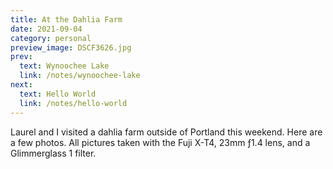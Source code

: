 ```yaml
---
title: At the Dahlia Farm
date: 2021-09-04
category: personal
preview_image: DSCF3626.jpg
prev:
  text: Wynoochee Lake
  link: /notes/wynoochee-lake
next:
  text: Hello World
  link: /notes/hello-world
---
```

<script setup>
import image1 from '/images/DSCF3615.jpg?w=900';
import image2 from '/images/DSCF3626.jpg?w=900';
import image3 from '/images/DSCF3622.jpg?w=900';
import image4 from '/images/DSCF3665.jpg?w=900';
import image5 from '/images/DSCF3640.jpg?w=900';
import image6 from '/images/DSCF3621.jpg?w=900';

const images = [ {
    src: image1,
    alt: 'Laurel at the dahlia farm'
}, {
    src: image2,
    alt: 'Dahlias at the dahlia farm'
}, {
    src: image3,
    alt: 'Dahlias at the dahlia farm'
}, {
    src: image4,
    alt: 'Dahlias at the dahlia farm'
}, {
    src: image5,
    alt: 'Dahlias at the dahlia farm'
}, {
    src: image6,
    alt: 'Dahlias at the dahlia farm'
} ];
</script>

Laurel and I visited a dahlia farm outside of Portland this weekend. Here are a
few photos. All pictures taken with the Fuji X-T4, 23mm ƒ1.4 lens, and a Glimmerglass 1
filter.

<div v-for="image in images">
    <Figure :src="image.src" :alt="image.alt" />
</div>